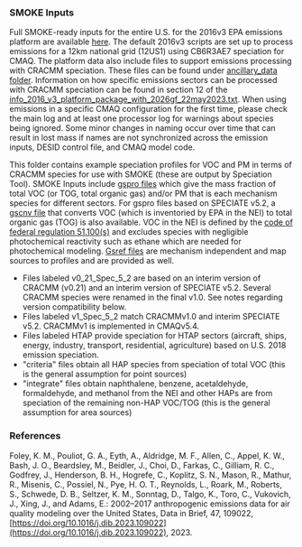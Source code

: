 ### SMOKE Inputs

Full SMOKE-ready inputs for the entire U.S. for the 2016v3 EPA emissions platform are available [here](https://www.epa.gov/air-emissions-modeling/2016v3-platform). The default 2016v3 scripts are set up to process emissions for a 12km national grid (12US1) using CB6R3AE7 speciation for CMAQ. The platform data also include files to support emissions processing with CRACMM speciation. These files can be found under [ancillary_data folder](https://gaftp.epa.gov/Air/emismod/2016/v3/).  Information on how specific emissions sectors can be processed with CRACMM speciation can be found in section 12 of the [info_2016_v3_platform_package_with_2026gf_22may2023.txt](https://gaftp.epa.gov/Air/emismod/2016/v3/info_2016_v3_platform_package_with_2026gf_22may2023.txt). When using emissions in a specific CMAQ configuration for the first time, please check the main log and at least one processor log for warnings about species being ignored. Some minor changes in naming occur over time that can result in lost mass if names are not synchronized across the emission inputs, DESID control file, and CMAQ model code.

This folder contains example speciation profiles for VOC and PM in terms of CRACMM species for use with SMOKE (these are output by Speciation Tool). SMOKE Inputs include [gspro files](https://www.cmascenter.org/smoke/documentation/2.1/html/ch08s05s02.html) which give the mass fraction of total VOC (or TOG, total organic gas) and/or PM that is each mechanism species for different sectors. 
  For gspro files based on SPECIATE v5.2, a [gscnv file](https://www.cmascenter.org/smoke/documentation/2.1/html/ch08s05.html#sect_input_gscnv) that converts VOC (which is inventoried by EPA in the NEI) to total organic gas (TOG) is also available.  VOC in the NEI is defined by the [code of federal regulation 51.100(s)](https://www.govinfo.gov/content/pkg/CFR-2019-title40-vol2/xml/CFR-2019-title40-vol2-part51.xml#seqnum51.100) and excludes species with negligible photochemical reactivity such as ethane which are needed for photochemical modeling. [Gsref files](https://www.cmascenter.org/smoke/documentation/2.5/html/ch08s05s04.html) are mechanism independent and map sources to profiles and are provided as well.
  - Files labeled v0_21_Spec_5_2 are based on an interim version of CRACMM (v0.21) and an interim version of SPECIATE v5.2. Several CRACMM species were renamed in the final v1.0. See notes regarding version compatibility below.
  - Files labeled v1_Spec_5_2 match CRACMMv1.0 and interim SPECIATE v5.2. CRACMMv1 is implemented in CMAQv5.4.
  - Files labeled HTAP provide speciation for HTAP sectors (aircraft, ships, energy, industry, transport, residential, agriculture) based on U.S. 2018 emission speciation.
  - "criteria" files obtain all HAP species from speciation of total VOC (this is the general assumption for point sources)
  - "integrate" files obtain naphthalene, benzene, acetaldehyde, formaldehyde, and methanol from the NEI and other HAPs are from speciation of the remaining non-HAP VOC/TOG (this is the general assumption for area sources)

### References

Foley, K. M., Pouliot, G. A., Eyth, A., Aldridge, M. F., Allen, C., Appel, K. W., Bash, J. O., Beardsley, M., Beidler, J., Choi, D., Farkas, C., Gilliam, R. C., Godfrey, J., Henderson, B. H., Hogrefe, C., Koplitz, S. N., Mason, R., Mathur, R., Misenis, C., Possiel, N., Pye, H. O. T., Reynolds, L., Roark, M., Roberts, S., Schwede, D. B., Seltzer, K. M., Sonntag, D., Talgo, K., Toro, C., Vukovich, J., Xing, J., and Adams, E.: 2002–2017 anthropogenic emissions data for air quality modeling over the United States, Data in Brief, 47, 109022, [https://doi.org/10.1016/j.dib.2023.109022](https://doi.org/10.1016/j.dib.2023.109022), 2023.


